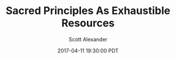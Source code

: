 ---
layout: podcast
title: "Sacred Principles As Exhaustible Resources"
author: Scott Alexander
description: https://slatestarcodex.com/2017/04/11/sacred-principles-as-exhaustible-resources/
date: 2017-04-11 19:30:00 PDT
length: 1340958
duration: 335
guid: sacred-principles-as-exhaustible-resources
---